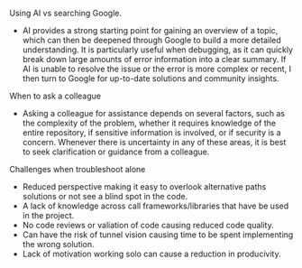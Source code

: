 Using AI vs searching Google.

- AI provides a strong starting point for gaining an overview of a topic, which can then be deepened through Google to build a more detailed understanding. It is particularly useful when debugging, as it can quickly break down large amounts of error information into a clear summary. If AI is unable to resolve the issue or the error is more complex or recent, I then turn to Google for up-to-date solutions and community insights.

When to ask a colleague

- Asking a colleague for assistance depends on several factors, such as the complexity of the problem, whether it requires knowledge of the entire repository, if sensitive information is involved, or if security is a concern. Whenever there is uncertainty in any of these areas, it is best to seek clarification or guidance from a colleague.

Challenges when troubleshoot alone

- Reduced perspective making it easy to overlook alternative paths solutions or not see a blind spot in the code.
- A lack of knowledge across call frameworks/libraries that have be used in the project.
- No code reviews or valiation of code causing reduced code quality.
- Can have the risk of tunnel vision causing time to be spent implementing the wrong solution.
- Lack of motivation working solo can cause a reduction in producivity.
